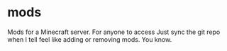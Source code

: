 # mods
Mods for a Minecraft server. For anyone to access
Just sync the git repo when I tell feel like adding or removing mods. You know.

